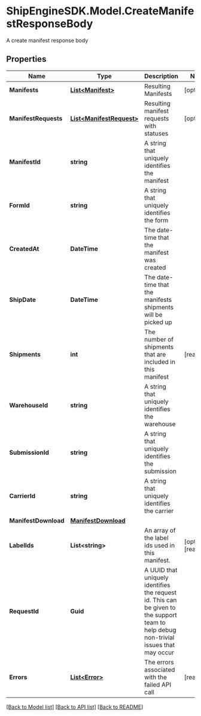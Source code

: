 # ShipEngineSDK.Model.CreateManifestResponseBody
A create manifest response body

## Properties

Name | Type | Description | Notes
------------ | ------------- | ------------- | -------------
**Manifests** | [**List&lt;Manifest&gt;**](Manifest.md) | Resulting Manifests | [optional] 
**ManifestRequests** | [**List&lt;ManifestRequest&gt;**](ManifestRequest.md) | Resulting manifest requests with statuses | [optional] 
**ManifestId** | **string** | A string that uniquely identifies the manifest | 
**FormId** | **string** | A string that uniquely identifies the form | 
**CreatedAt** | **DateTime** | The date-time that the manifest was created | 
**ShipDate** | **DateTime** | The date-time that the manifests shipments will be picked up | 
**Shipments** | **int** | The number of shipments that are included in this manifest | [readonly] 
**WarehouseId** | **string** | A string that uniquely identifies the warehouse | 
**SubmissionId** | **string** | A string that uniquely identifies the submission | 
**CarrierId** | **string** | A string that uniquely identifies the carrier | 
**ManifestDownload** | [**ManifestDownload**](ManifestDownload.md) |  | 
**LabelIds** | **List&lt;string&gt;** | An array of the label ids used in this manifest. | [optional] [readonly] 
**RequestId** | **Guid** | A UUID that uniquely identifies the request id. This can be given to the support team to help debug non-trivial issues that may occur  | 
**Errors** | [**List&lt;Error&gt;**](Error.md) | The errors associated with the failed API call | [readonly] 

[[Back to Model list]](../README.md#documentation-for-models) [[Back to API list]](../README.md#documentation-for-api-endpoints) [[Back to README]](../README.md)

